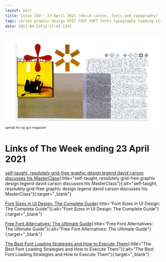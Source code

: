 ```yaml
---
layout: post
title: Issue 259 - 23 April 2021 (david carson, fonts and typography)
tags: carson graphic design FOIT FOUT FOFT fonts typography loading strategies
date: 2021-04-23T12:17:42.134Z
---
```

![David Carson - spread for ray gun magazine](/assets/uploads/issue-259.jpg "David Carson - spread for ray gun magazine")
<sub><sup>spread for ray gun magazine</sup></sub>

# Links of The Week ending 23 April 2021

[self-taught, resolutely grid-free graphic design legend david carson discusses his MasterClass](https://www.designboom.com/design/david-carson-masterclass-graphic-design-interview-04-22-2021/){:title="self-taught, resolutely grid-free graphic design legend david carson discusses his MasterClass"}{:alt="self-taught, resolutely grid-free graphic design legend david carson discusses his MasterClass"}{:target="_blank"}

[Font Sizes in UI Design: The Complete Guide](https://learnui.design/blog/ultimate-guide-font-sizes-ui-design.html){:title="Font Sizes in UI Design: The Complete Guide"}{:alt="Font Sizes in UI Design: The Complete Guide"}{:target="_blank"}

[Free Font Alternatives: The Ultimate Guide](https://learnui.design/blog/ultimate-guide-similar-fonts.html){:title="Free Font Alternatives: The Ultimate Guide"}{:alt="Free Font Alternatives: The Ultimate Guide"}{:target="_blank"}

[The Best Font Loading Strategies and How to Execute Them](https://css-tricks.com/the-best-font-loading-strategies-and-how-to-execute-them){:title="The Best Font Loading Strategies and How to Execute Them"}{:alt="The Best Font Loading Strategies and How to Execute Them"}{:target="_blank"}